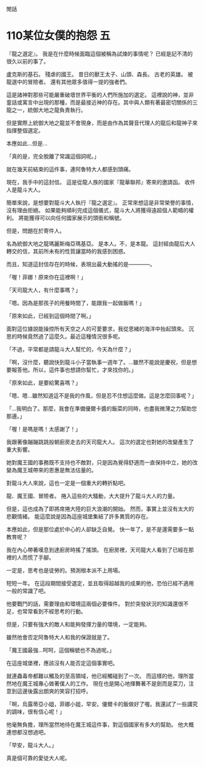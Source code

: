 閒話

# 110某位女僕的抱怨 五

『龍之選定』。
我是在什麼時候面臨這個被稱為試煉的事情呢？
已經是記不清的很久以前的事了。

盧克斯的基石。
殘虐的國王。
昔日的獸王太子、山頭、森長。
古老的英雄。
被龍選中的冒險者。
還有其他眾多值得一提的強者們。

這是諸神對那些可能嚴重破壞世界平衡的人們所施加的選定。
這裡說的神，並非童話或寓言中出現的那種，而是最接近神的存在。其中與人類有著最密切關係的三龍之一，統御大地之龍負責執行。

但是實際上統御大地之龍並不會現身，而是由作為其聲音代理人的龍后和龍神子來指揮整個選定。

本應如此...但是...

「真的是，完全脫離了常識這個詞呢。」

就在幾天前結束的這件事，連阿魯特大人都感到頭痛。

現在，我手中的這封信。
這是從龍人族的國家『龍華聯邦』寄來的邀請函。
收件人是龍斗大人。

簡單來說，是想要對龍斗大人執行『龍之選定』。
正常來想這是非常榮譽的事情，沒有理由拒絕。
如果能夠順利完成這個儀式，龍斗大人將獲得遠超個人範疇的權利。
將能獲得可以向任何國家展示的頭銜和稱號。

但是，問題在於寄件人。

名為統御大地之龍瑪麗斯梅亞瑪基亞。
是本人。不，是本龍。
這封經由龍后大人轉交的信，其前所未有的性質讓當時的我感到困惑。

而且，知道這封信存在的時候，表現出最大動搖的是————。

「喔！菲娜！原來你在這裡啊！」

「天司龍大人，有什麼事嗎？」

「嗯。因為是那孩子的用餐時間了，能跟我一起做飯嗎！」

「原來如此，已經到這個時間了啊。」

面對這位據說能操控所有天空之人的可愛要求，我從思緒的海洋中抬起頭來。
沉思的時候竟然過了這麼久。最近這種情況很多呢。

「不過，平常都是請龍斗大人幫忙的，今天為什麼？」

「啊，沒什麼，聽說快到龍斗小子當執事一週年了。...雖然不能說是慶祝，但是想要報答他。所以，這件事也想請你幫忙，才來找你的。」

「原來如此，是要給驚喜嗎？」

「嗯、嗯...雖然知道這不是我的作風，但是忍不住想這麼做。這是怎麼回事呢？」

「...我明白了。那麼，我會在準備優爾卡醬的飯菜的同時，也盡我微薄之力幫助您那邊。」

「喔！是嗎是嗎！太感謝了！」

我跟著像蹦蹦跳跳般朝廚房走去的天司龍大人。
這次的選定也對她的改變產生了重大影響。

她對魔王國的事務既不支持也不敵對，只是因為覺得舒適而一直保持中立，她的改變為魔王城帶來的恩惠是無法估量的。

對龍斗大人來說，這也一定是一個重大的轉折點吧。

龍、魔王國、冒險者。
捲入這些的大騷動，大大提升了龍斗大人的力量。

但是，這也成為了即將席捲大陸的巨大浪潮的開始。
然而，事實上並沒有太大的悲觀情緒。
能這麼說是因為這座城堡集結了許多異質的存在。

本應如此，但是那位處於中心的人卻缺乏自覺。
快一年了，是不是還需要多一點教育呢？

我在內心帶著嘆息到達廚房時搖了搖頭。
在廚房裡，天司龍大人看到了已經在那裡的人而慌了手腳。

一定是，思考也是徒勞的。預測根本派不上用場。

短短一年。
在這段期間接受選定，並且取得超越我的成果的他，恐怕已經不適用一般的常識了吧。

他要戰鬥的話，需要理由和環境這兩個必要條件。
對於突發狀況的知識還很不足，也常常看到不經思考的行動。

但是，只要有強大的敵人和能夠發揮力量的環境，一定能夠。

雖然他會否定阿魯特大人和我的保證就是了。

「魔王國最強...呵呵，這個稱號也不為過呢。」

在這座城堡裡，應該沒有人能否定這個事實吧。

就連蟲毒帝都難以觸及的至高領域，他已經觸碰到了一次。
而這樣的他，理所當然地在魔王城專心做著僕人的工作。
現在也是開心地揮舞著不是劍而是菜刀，注意到這邊後露出朗爽的笑容打招呼。

「啊，烏露蒂亞小姐，菲娜小姐，早安。優爾卡的飯做好了喔。我還試了一些講究的調味，很有信心呢！」

他毫無負擔，理所當然地待在魔王城這件事，對這個國家有多大的幫助。
他大概連想都沒想過吧。

「早安，龍斗大人。」

真是個可靠的愛徒大人呢。
